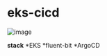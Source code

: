 ﻿# eks-cicd

![image](https://github.com/user-attachments/assets/9a3ba80b-994d-4f3c-8cdd-106baba31408)

**stack**
*EKS
*fluent-bit
*ArgoCD
